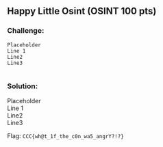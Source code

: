 ## Happy Little Osint (OSINT  100 pts)  
### Challenge:  
```
Placeholder    
Line 1    
Line2    
Line3    
  
```
  
### Solution:  
Placeholder    
Line 1    
Line2    
Line3    
  
  
Flag: `CCC{wh@t_1f_the_c0n_wa5_angrY?!?}`  
  
